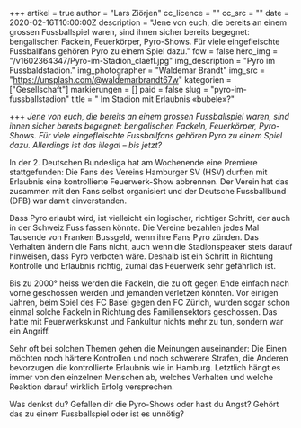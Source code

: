 +++
artikel = true
author = "Lars Ziörjen"
cc_licence = ""
cc_src = ""
date = 2020-02-16T10:00:00Z
description = "Jene von euch, die bereits an einem grossen Fussballspiel waren, sind ihnen sicher bereits begegnet: bengalischen Fackeln, Feuerkörper, Pyro-Shows. Für viele eingefleischte Fussballfans gehören Pyro zu einem Spiel dazu."
fdw = false
hero_img = "/v1602364347/Pyro-im-Stadion_claefl.jpg"
img_description = "Pyro im Fussbaldstadion."
img_photographer = "Waldemar Brandt"
img_src = "https://unsplash.com/@waldemarbrandt67w"
kategorien = ["Gesellschaft"]
markierungen = []
paid = false
slug = "pyro-im-fussballstadion"
title = " Im Stadion mit Erlaubnis «bubele»?"

+++
_Jene von euch, die bereits an einem grossen Fussballspiel waren, sind ihnen sicher bereits begegnet: bengalischen Fackeln, Feuerkörper, Pyro-Shows. Für viele eingefleischte Fussballfans gehören Pyro zu einem Spiel dazu. Allerdings ist das illegal – bis jetzt?_

In der 2. Deutschen Bundesliga hat am Wochenende eine Premiere stattgefunden: Die Fans des Vereins Hamburger SV (HSV) durften mit Erlaubnis eine kontrollierte Feuerwerk-Show abbrennen. Der Verein hat das zusammen mit den Fans selbst organisiert und der Deutsche Fussballbund (DFB) war damit einverstanden.

Dass Pyro erlaubt wird, ist vielleicht ein logischer, richtiger Schritt, der auch in der Schweiz Fuss fassen könnte. Die Vereine bezahlen jedes Mal Tausende von Franken Bussgeld, wenn ihre Fans Pyro zünden. Das Verhalten ändern die Fans nicht, auch wenn die Stadionspeaker stets darauf hinweisen, dass Pyro verboten wäre. Deshalb ist ein Schritt in Richtung Kontrolle und Erlaubnis richtig, zumal das Feuerwerk sehr gefährlich ist.

Bis zu 2000° heiss werden die Fackeln, die zu oft gegen Ende einfach nach vorne geschossen werden und jemanden verletzen könnten. Vor einigen Jahren, beim Spiel des FC Basel gegen den FC Zürich, wurden sogar schon einmal solche Fackeln in Richtung des Familiensektors geschossen. Das hatte mit Feuerwerkskunst und Fankultur nichts mehr zu tun, sondern war ein Angriff.

Sehr oft bei solchen Themen gehen die Meinungen auseinander: Die Einen möchten noch härtere Kontrollen und noch schwerere Strafen, die Anderen bevorzugen die kontrollierte Erlaubnis wie in Hamburg. Letztlich hängt es immer von den einzelnen Menschen ab, welches Verhalten und welche Reaktion darauf wirklich Erfolg versprechen.

Was denkst du? Gefallen dir die Pyro-Shows oder hast du Angst? Gehört das zu einem Fussballspiel oder ist es unnötig?